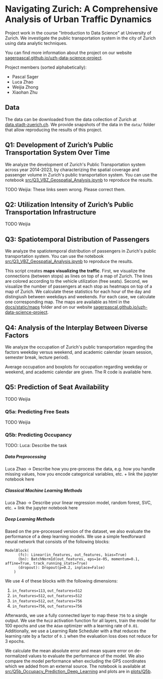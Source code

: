 # Navigating Zurich: A Comprehensive Analysis of Urban Traffic Dynamics
Project work in the course "Introduction to Data Science" at University of Zurich.
We investigate the public transportation system in the city of Zurich using data analytic techniques.

You can find more information about the project on our website [sagerpascal.github.io/uzh-data-science-project](https://sagerpascal.github.io/uzh-data-science-project/).

Project members (sorted alphabetically):

- Pascal Sager
- Luca Zhao
- Weijia Zhong
- Xiaohan Zhu

## Data

The data can be downloaded from the data collection of Zurich at [data.stadt-zuerich.ch](https://data.stadt-zuerich.ch/dataset/vbz_fahrgastzahlen_ogd).
We provide snapshots of the data in the `data/` folder that allow reproducing the results of this project.

## Q1: Development of Zurich’s Public Transportation System Over Time

We analyze the development of Zurich's Public Transportation system across year 2014-2023, by characterizing the spatial coverage and 
passenger volume in Zurich's public transportation system.
You can use the notebook [src/Q3_VBZ_Geospatial_Analysis.ipynb](./src/Q3_VBZ_Geospatial_Analysis.ipynb) to reproduce the results.

TODO Weijia: These links seem wrong. Please correct them.

## Q2: Utilization Intensity of Zurich’s Public Transportation Infrastructure

TODO Weijia

## Q3: Spatiotemporal Distribution of Passengers

We analyze the spatiotemporal distribution of passengers in Zurich's public transportation system.
You can use the notebook [src/Q3_VBZ_Geospatial_Analysis.ipynb](./src/Q3_VBZ_Geospatial_Analysis.ipynb) to reproduce the results.

This script creates **maps visualizing the traffic**. First, we visualize the connections (between stops) as lines on top of a map of Zurich.
The lines are colored according to the vehicle utilization (free seats).
Second, we visualize the number of passengers at each stop as heatmaps on top of a map of Zurich.
We calculate these statistics for each hour of the day and distingiush between weekdays and weekends. For each case, we calculate one corresponding map.
The maps are available as html in the [docs/static/maps](./docs/static/maps) folder and on our website [sagerpascal.github.io/uzh-data-science-project](https://sagerpascal.github.io/uzh-data-science-project/).


## Q4: Analysis of the Interplay Between Diverse Factors

We analyze the occupation of Zurich's public transportation regarding the factors weekday versus weekend, and academic calendar (exam session, semester break, lecture period).

Average occupation and boxplots for occupation regarding weekday or weekend, and academic calendar are given. The R code is available here.


## Q5: Prediction of Seat Availability

TODO Weijia

### Q5a: Predicting Free Seats

TODO Weijia

### Q5b: Predicting Occupancy

TODO: Luca: Describe the task

##### Data Preprocessing

Luca Zhao -> Describe how you pre-process the data, e.g. how you handle missing values, how you encode categorical variables, etc. + link the jupyter notebook here

##### Classical Machine Learning Methods

Luca Zhao -> Describe your linear regression model, random forest, SVC, etc. + link the jupyter notebook here


##### Deep Learning Methods

Based on the pre-processed version of the dataset, we also evaluate the performance of a deep learning models.
We use a simple feedforward neural network that consists of the following blocks:

```
ModelBlock(
      (fc): Linear(in_features, out_features, bias=True)
      (bn): BatchNorm1d(out_features, eps=1e-05, momentum=0.1, affine=True, track_running_stats=True)
      (dropout): Dropout(p=0.2, inplace=False)
    )
```

We use 4 of these blocks with the following dimensions:

1. `in_features=113`, `out_features=512`
2. `in_features=512`, `out_features=512`
3. `in_features=512`, `out_features=756`
4. `in_features=756`, `out_features=756`

Afterwards, we use a fully connected layer to map these `756` to a single output.
We use the `ReLU` activation function for all layers, train the model for 100 epochs and use the `Adam` optimizer with a learning rate of `0.01`.
Additionally, we use a Learning Rate Scheduler with a that reduces the learning rate by a factor of `0.1` when the evaluation loss
does not reduce for 3 epochs.

We calculate the mean absolute error and mean square error on de-normalized values to evaluate the performance of the model.
We also compare the model performance when excluding the GPS coordinates which we added from an external source.
The notebook is available at [src/Q5b_Occupacy_Prediction_Deep_Learning](./src/Q5b_Occupacy_Prediction_Deep_Learning.ipynb) and plots are in [plots/Q5b](./plots/Q5b).
